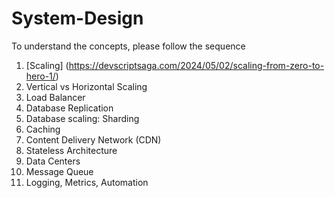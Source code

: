 # System-Design

To understand the concepts, please follow the sequence

1. [Scaling] (https://devscriptsaga.com/2024/05/02/scaling-from-zero-to-hero-1/)
2. Vertical vs Horizontal Scaling
3. Load Balancer
4. Database Replication
5. Database scaling: Sharding
6. Caching
7. Content Delivery Network (CDN)
8. Stateless Architecture
9. Data Centers
10. Message Queue
11. Logging, Metrics, Automation

